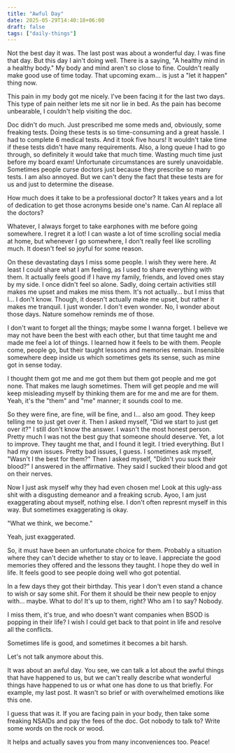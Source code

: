 ```yaml
---
title: "Awful Day"
date: 2025-05-29T14:40:18+06:00
draft: false
tags: ["daily-things"]
---
```


Not the best day it was. The last post was about a wonderful day. I was fine that day. But this day I ain't doing well. There is a saying, "A healthy mind in a healthy body." My body and mind aren't so close to fine. Couldn't really make good use of time today. That upcoming exam... is just a "let it happen" thing now.

This pain in my body got me nicely. I've been facing it for the last two days. This type of pain neither lets me sit nor lie in bed. As the pain has become unbearable, I couldn't help visiting the doc.

Doc didn't do much. Just prescribed me some meds and, obviously, some freaking tests. Doing these tests is so time-consuming and a great hassle. I had to complete 6 medical tests. And it took five hours! It wouldn't take time if these tests didn't have many requirements. Also, a long queue I had to go through, so definitely it would take that much time. Wasting much time just before my board exam! Unfortunate circumstances are surely unavoidable. Sometimes people curse doctors just because they prescribe so many tests. I am also annoyed. But we can't deny the fact that these tests are for us and just to determine the disease.

How much does it take to be a professional doctor? It takes years and a lot of dedication to get those acronyms beside one's name. Can AI replace all the doctors?

Whatever, I always forget to take earphones with me before going somewhere. I regret it a lot! I can waste a lot of time scrolling social media at home, but whenever I go somewhere, I don't really feel like scrolling much. It doesn't feel so joyful for some reason.

On these devastating days I miss some people. I wish they were here. At least I could share what I am feeling, as I used to share everything with them. It actually feels good if I have my family, friends, and loved ones stay by my side. I once didn't feel so alone. Sadly, doing certain activities still makes me upset and makes me miss them. It's not actually... but I miss that I... I don't know. Though, it doesn't actually make me upset, but rather it makes me tranquil. I just wonder. I don't even wonder. No, I wonder about those days. Nature somehow reminds me of those. 

I don't want to forget all the things; maybe some I wanna forget. I believe we may not have been the best with each other, but that time taught me and made me feel a lot of things. I learned how it feels to be with them. People come, people go, but their taught lessons and memories remain. Insensible somewhere deep inside us which sometimes gets its sense, such as mine got in sense today.

I thought them got me and me got them but them got people and me got none. That makes me laugh sometimes. Them will get people and me will keep misleading myself by thinking them are for me and me are for them. Yeah, it's the "them" and "me" manner; it sounds cool to me.

So they were fine, are fine, will be fine, and I... also am good. They keep telling me to just get over it. Then I asked myself, "Did we start to just get over it?" I still don't know the answer. I wasn't the most honest person. Pretty much I was not the best guy that someone should deserve. Yet, a lot to improve. They taught me that, and I found it legit. I tried everything. But I had my own issues. Pretty bad issues, I guess. I sometimes ask myself, "Wasn't I the best for them?" Then I asked myself, "Didn't you suck their blood?" I answered in the affirmative. They said I sucked their blood and got on their nerves.

Now I just ask myself why they had even chosen me! Look at this ugly-ass shit with a disgusting demeanor and a freaking scrub. Ayoo, I am just exaggerating about myself, nothing else. I don't often represnt myself in this way. But sometimes exaggerating is okay.

"What we think, we become." 

Yeah, just exaggerated.

So, it must have been an unfortunate choice for them. Probably a situation where they can't decide whether to stay or to leave. I appreciate the good memories they offered and the lessons they taught. I hope they do well in life. It feels good to see people doing well who got potential.

In a few days they got their birthday. This year I don't even stand a chance to wish or say some shit. For them it should be their new people to enjoy with… maybe. What to do! It's up to them, right? Who am I to say? Nobody.

I miss them, it's true, and who doesn't want companies when BSOD is popping in their life? I wish I could get back to that point in life and resolve all the conflicts.

Sometimes life is good, and sometimes it becomes a bit harsh.

Let's not talk anymore about this. 

It was about an awful day. You see, we can talk a lot about the awful things that have happened to us, but we can't really describe what wonderful things have happened to us or what one has done to us that briefly. For example, my last post. It wasn't so brief or with overwhelmed emotions like this one.

I guess that was it. If you are facing pain in your body, then take some freaking NSAIDs and pay the fees of the doc. Got nobody to talk to? Write some words on the rock or wood.

It helps and actually saves you from many inconveniences too. Peace!
